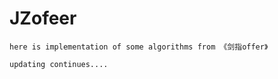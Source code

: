 # JZofeer
    here is implementation of some algorithms from 《剑指offer》
    
    updating continues....